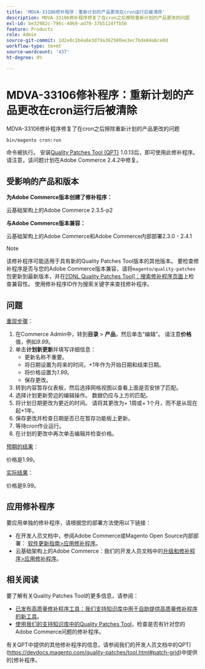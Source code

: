 ```yaml
---
title: 'MDVA-33106修补程序：重新计划的产品更改在cron运行后被清除'
description: MDVA-33106修补程序修复了在cron之后擦除重新计划的产品更改的问题
exl-id: be32982c-796c-4069-ad70-37b5124ffb56
feature: Products
role: Admin
source-git-commit: 1d2e0c1b4a8e3d79a362500ee3ec7bde84a6ce0d
workflow-type: tm+mt
source-wordcount: '437'
ht-degree: 0%

---
```


# MDVA-33106修补程序：重新计划的产品更改在cron运行后被清除

MDVA-33106修补程序修复了在cron之后擦除重新计划的产品更改的问题

```bash
bin/magento cron:run
```

命令被执行。 安装[Quality Patches Tool (QPT)](https://devdocs.magento.com/guides/v2.4/comp-mgr/patching.html#mqp) 1.0.13后，即可使用此修补程序。 请注意，该问题计划在Adobe Commerce 2.4.2中修复。

## 受影响的产品和版本

**为Adobe Commerce版本创建了修补程序：**

云基础架构上的Adobe Commerce 2.3.5-p2

**与Adobe Commerce版本兼容：**

云基础架构上的Adobe Commerce和Adobe Commerce内部部署2.3.0 - 2.4.1

>[!NOTE]
>
>该修补程序可能适用于具有新的Quality Patches Tool版本的其他版本。 要检查修补程序是否与您的Adobe Commerce版本兼容，请将`magento/quality-patches`包更新到最新版本，并在[[!DNL Quality Patches Tool]：搜索修补程序页面](https://devdocs.magento.com/quality-patches/tool.html#patch-grid)上检查兼容性。 使用修补程序ID作为搜索关键字来查找修补程序。

## 问题

<u>重现步骤</u>：

1. 在Commerce Admin中，转到&#x200B;**目录** > **产品**，然后单击“编辑”。 请注意&#x200B;**价格**&#x200B;值，例如&#x200B;*9.99*。
1. 单击&#x200B;**计划新更新**&#x200B;并填写详细信息：
   * 更新名称不重要。
   * 将日期设置为将来的时间，+1年作为开始日期和结束日期。
   * 将价格设置为&#x200B;*1.99*。
   * 保存更改。
1. 转到内容暂存仪表板，然后选择网格视图以查看上面是否安排了匹配。
1. 选择计划更新旁边的编辑操作。 数据仍应与上方的匹配。
1. 将计划日期更改为更近的时间。 请将其更改为+ 1周或+ 1个月，而不是从现在起+1年。
1. 保存更改并检查日期是否已在暂存功能板上更新。
1. 等待cron作业运行。
1. 在计划的更改中再次单击编辑并检查价格。

<u>预期的结果</u>：

价格是1.99。

<u>实际结果</u>：

价格是9.99。

## 应用修补程序

要应用单独的修补程序，请根据您的部署方法使用以下链接：

* 在开发人员文档中，参阅Adobe Commerce或Magento Open Source内部部署： [软件更新指南>应用修补程序](https://devdocs.magento.com/guides/v2.4/comp-mgr/patching/mqp.html)。
* 云基础架构上的Adobe Commerce：我们的开发人员文档中的[升级和修补程序>应用修补程序](https://devdocs.magento.com/cloud/project/project-patch.html)。

## 相关阅读

要了解有关Quality Patches Tool的更多信息，请参阅：

* [已发布高质量修补程序工具：我们支持知识库中用于自助提供高质量修补程序的新工具](/help/announcements/adobe-commerce-announcements/magento-quality-patches-released-new-tool-to-self-serve-quality-patches.md)。
* [使用我们的支持知识库中的Quality Patches Tool](/help/support-tools/patches-available-in-qpt-tool/check-patch-for-magento-issue-with-magento-quality-patches.md)，检查是否有针对您的Adobe Commerce问题的修补程序。

有关QPT中提供的其他修补程序的信息，请参阅我们的开发人员文档中的QPT](https://devdocs.magento.com/quality-patches/tool.html#patch-grid)中提供的[修补程序。
